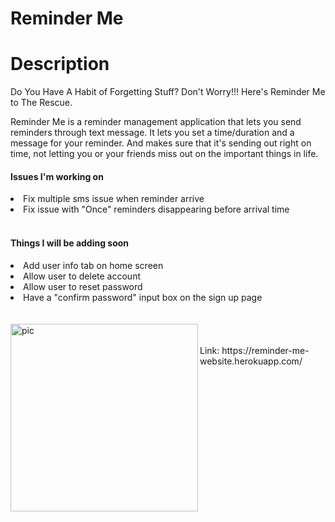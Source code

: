 # Reminder Me

# Description

Do You Have A Habit of Forgetting Stuff? Don't Worry!!!
Here's Reminder Me to The Rescue.

Reminder Me is a reminder management application
that lets you send reminders through text message.
It lets you set a time/duration and a message for your
reminder. And makes sure that it's sending out right on
time, not letting you or your friends miss out on the
important things in life.


<h4>Issues I'm working on</h4>
<li>Fix multiple sms issue when reminder arrive</li>
<li>Fix issue with "Once" reminders disappearing before arrival time</li>
<br />
<h4>Things I will be adding soon</h4>
<li>Add user info tab on home screen</li>
<li>Allow user to delete account</li>
<li>Allow user to reset password</li>
<li>Have a "confirm password" input box on the sign up page</li>


<br />
<br />
<img src="https://www.quickanddirtytips.com/sites/default/files/images/11666/types-of-reminders.png" alt="pic" width="300" align="left">
<br />
<br />
Link: https://reminder-me-website.herokuapp.com/

